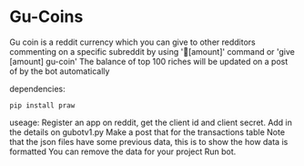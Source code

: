 # Gu-Coins

Gu coin is a reddit currency which you can give to other redditors commenting on a specific subreddit by using '💩[amount]' command or  'give [amount] gu-coin'
The balance of top 100 riches will be updated on a post of by the bot automatically

dependencies:

 ```
 pip install praw
 ```
 
 useage:
 Register an app on reddit, get the client id and client secret. Add in the details on gubotv1.py
 Make a post that for the transactions table
 Note that the json files have some previous data, this is to show the how data is formatted
 You can remove the data for your project
 Run bot.
